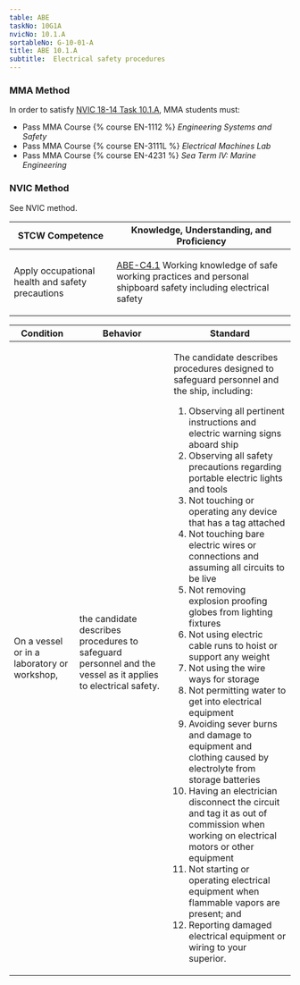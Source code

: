 ```yaml
---
table: ABE
taskNo: 10G1A
nvicNo: 10.1.A 
sortableNo: G-10-01-A
title: ABE 10.1.A 
subtitle:  Electrical safety procedures
---
```



### MMA Method

In order to satisfy  [NVIC 18-14  Task  10.1.A]({{site.baseurl}}/assets/images/nvic-18-14.pdf), MMA students must:

* Pass MMA Course {% course EN-1112 %}  *Engineering Systems and Safety*
* Pass MMA Course {% course EN-3111L %}  *Electrical Machines Lab*
* Pass MMA Course {% course EN-4231 %}  *Sea Term IV: Marine Engineering*


### NVIC Method

<a onclick="togglevisibility('nvic_methods')" >See NVIC method.</a>

<div id='nvic_methods' class='hide'>

<table>
<thead>
<tr>
<th class='forty'> STCW Competence </th>
<th class='sixty'> Knowledge, Understanding, and Proficiency </th>
</tr>
</thead>




<tbody>
<tr><td markdown='1'>

Apply occupational health and safety precautions

</td><td markdown='1'>

[ABE-C4.1]({{site.baseurl}}/tables/35.html#ABE-C4.1) Working knowledge of safe working practices and personal shipboard safety including electrical safety

</td></tr>


</tbody>
</table>


<table>
<thead>
<tr><th class='twenty'>  Condition </th><th class='twenty'> Behavior </th><th  class='sixty'>Standard </th></tr>
</thead>
<tbody >



<tr><td markdown='1'>

On a vessel or in a laboratory or workshop,

</td><td markdown='1'>

the candidate describes procedures to safeguard personnel and the vessel as it applies to electrical safety.

<br>

<div class="tooltip">
<span class="tooltiptext">
</span>
</div>


</td><td markdown='1'>

The candidate describes procedures designed to safeguard personnel and the ship, including: 

1. Observing all pertinent instructions and electric warning signs aboard ship
2. Observing all safety precautions regarding portable electric lights and tools
3. Not touching or operating any device that has a tag attached
4. Not touching bare electric wires or connections and assuming all circuits to be live
5. Not removing explosion proofing globes from lighting fixtures
6. Not using electric cable runs to hoist or support any weight
7. Not using the wire ways for storage
8. Not permitting water to get into electrical equipment
9. Avoiding sever burns and damage to equipment and clothing caused by electrolyte from storage batteries
10. Having an electrician disconnect the circuit and tag it as out of commission when working on electrical motors or other equipment
11. Not starting or operating electrical equipment when flammable vapors are present; and 
12. Reporting damaged electrical equipment or wiring to your superior. 

</td></tr>
</tbody>
</table>
</div>
